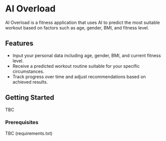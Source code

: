 # AI Overload

AI Overload is a fitness application that uses AI to predict the most suitable workout based on factors such as age, gender, BMI, and fitness level.

## Features

- Input your personal data including age, gender, BMI, and current fitness level.
- Receive a predicted workout routine suitable for your specific circumstances.
- Track progress over time and adjust recommendations based on achieved results.

## Getting Started

TBC

### Prerequisites

TBC (requirements.txt)
